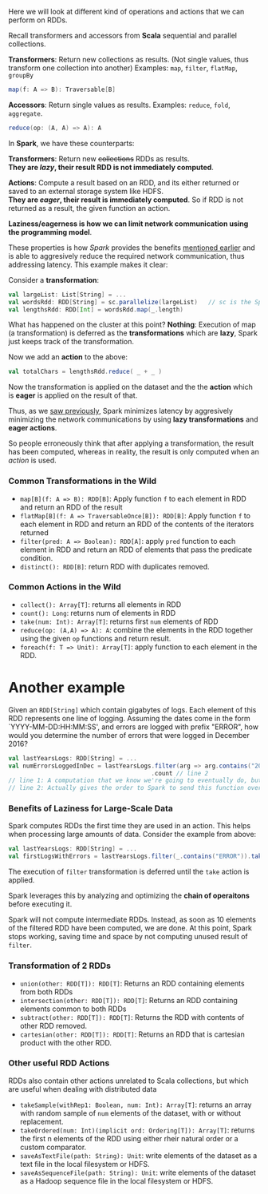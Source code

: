 Here we will look at different kind of operations and actions that we can perform on RDDs. 

Recall transformers and accessors from **Scala** sequential and parallel collections.

**Transformers**: Return new collections as results. (Not single values, thus transform one collection into another)
Examples: `map`, `filter`, `flatMap`, `groupBy`

```scala
map(f: A => B): Traversable[B]
```
**Accessors**: Return single values as results.
Examples: `reduce`, `fold`, `aggregate`.
```scala
reduce(op: (A, A) => A): A
```

In **Spark**, we have these counterparts:

**Transformers**: Return new ~~collections~~ RDDs as results.<br/>**They are _lazy_, their result RDD is not immediately computed**.

**Actions**: Compute a result based on an RDD, and its either returned or saved to an external storage system like HDFS.<br/>**They are _eager_, their result is immediately computed**. So if RDD is not returned as a result, the given function an action.

**Laziness/eagerness is how we can limit network communication using the programming model**. 

These properties is how *Spark* provides the benefits [mentioned earlier](https://github.com/rohitvg/scala-spark-4/wiki/Latency#question-how-do-these-numbers-affect-big-data-processing) and is able to aggresively reduce the required network communication, thus addressing latency. This example makes it clear:

Consider a **transformation**:
```scala
val largeList: List[String] = ...
val wordsRdd: RDD[String] = sc.parallelize(largeList)   // sc is the SparkContext
val lengthsRdd: RDD[Int] = wordsRdd.map(_.length)
```
What has happened on the cluster at this point?
**Nothing**: Execution of map (a transformation) is deferred as the **transformations** which are **lazy**, Spark just keeps track of the transformation.

Now we add an **action** to the above:
```scala
val totalChars = lengthsRdd.reduce( _ + _ )
```
Now the transformation is applied on the dataset and the the **action** which is **eager** is applied on the result of that.

Thus, as we [saw previously](https://github.com/rohitvg/scala-spark-4/wiki/Latency#question-how-do-these-numbers-affect-big-data-processing), Spark minimizes latency by aggresively minimizing the network communications by using **lazy transformations** and **eager actions**.

So people erroneously think that after applying a transformation, the result has been computed, whereas in reality, the result is only computed when an *action* is used.

### Common Transformations in the Wild

* `map[B](f: A => B): RDD[B]`: Apply function `f` to each element in RDD and return an RDD of the result
* `flatMap[B](f: A => TraversableOnce[B]): RDD[B]`: Apply function `f` to each element in RDD and return an RDD of the contents of the iterators returned
* `filter(pred: A => Boolean): RDD[A]`: apply `pred` function to each element in RDD and return an RDD of elements that pass the predicate condition.
* `distinct(): RDD[B]`: return RDD with duplicates removed.

### Common Actions in the Wild

* `collect(): Array[T]`: returns all elements in RDD
* `count(): Long`: returns num of elements in RDD
* `take(num: Int): Array[T]`: returns first `num` elements of RDD
* `reduce(op: (A,A) => A): A`: combine the elements in the RDD together using the given `op` functions and return result.
* `foreach(f: T => Unit): Array[T]`: apply function to each element in the RDD.

# Another example

Given an `RDD[String]` which contain gigabytes of logs. Each element of this RDD represents one line of logging. Assuming the dates come in the form `YYYY-MM-DD:HH:MM:SS', and errors are logged with prefix "ERROR", how would you determine the number of errors that were logged in December 2016?

```scala
val lastYearsLogs: RDD[String] = ...
val numErrorsLoggedInDec = lastYearsLogs.filter(arg => arg.contains("2016-12") && arg.contains("ERROR")) // line 1
                                        .count // line 2
// line 1: A computation that we know we're going to eventually do, but we haven't started it yet - lazy.
// line 2: Actually gives the order to Spark to send this function over the network to all of the little individual machines to do their computations, and then to add them up and send back the results, the count call. And to aggregate it, combine it all up, so that you have one integer or one long with the number of errors in the logs
```

### Benefits of Laziness for Large-Scale Data

Spark computes RDDs the first time they are used in an action. This helps when processing large amounts of data. Consider the example from above:

```scala
val lastYearsLogs: RDD[String] = ...
val firstLogsWithErrors = lastYearsLogs.filter(_.contains("ERROR")).take(10)
```

The execution of `filter` transformation is deferred until the `take` action is applied.

Spark leverages this by analyzing and optimizing the **chain of operaitons** before executing it.

Spark will not compute intermediate RDDs. Instead, as soon as 10 elements of the filtered RDD have been computed, we are done. At this point, Spark stops working, saving time and space by not computing unused result of `filter`.

### Transformation of 2 RDDs

* `union(other: RDD[T]): RDD[T]`: Returns an RDD containing elements from both RDDs
* `intersection(other: RDD[T]): RDD[T]`: Returns an RDD containing elements common to both RDDs
* `subtract(other: RDD[T]): RDD[T]`: Returns the RDD with contents of other RDD removed.
* `cartesian(other: RDD[T]): RDD[T]`: Returns an RDD that is cartesian product with the other RDD.

### Other useful RDD Actions

RDDs also contain other actions unrelated to Scala collections, but which are useful when dealing with distributed data

* `takeSample(withRep1: Boolean, num: Int): Array[T]`: returns an array with random sample of `num` elements of the dataset, with or without replacement.
* `takeOrdered(num: Int)(implicit ord: Ordering[T]): Array[T]`: returns the first n elements of the RDD using either rheir natural order or a custom comparator.
* `saveAsTextFile(path: String): Unit`: write elements of the dataset as a text file in the local filesystem or HDFS.
* `saveAsSequenceFile(path: String): Unit`: write elements of the dataset as a Hadoop sequence file in the local filesystem or HDFS.
